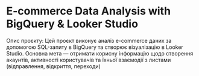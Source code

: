 # E-commerce Data Analysis with BigQuery & Looker Studio

Опис проєкту:
Цей проєкт виконує аналіз e-commerce даних за допомогою SQL-запиту в BigQuery та створює візуалізацію в Looker Studio. Основна мета — отримати корисну інформацію щодо створення акаунтів, активності користувачів та їхньої взаємодії з листами (відправлення, відкриття, переходи)

